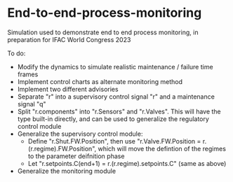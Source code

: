 # End-to-end-process-monitoring
Simulation used to demonstrate end to end process monitoring, in preparation for IFAC World Congress 2023

To do:
* Modify the dynamics to simulate realistic maintenance / failure time frames
* Implement control charts as alternate monitoring method
* Implement two different advisories
* Separate "r" into a supervisory control signal "r" and a maintenance signal "q"
* Split "r.components" into "r.Sensors" and "r.Valves". This will have the type built-in directly, and can be used to generalize the regulatory control module
* Generalize the supervisory control module:
  * Define "r.Shut.FW.Position", then use "r.Valve.FW.Position = r.(r.regime).FW.Position", which will move the defintion of the regimes to the parameter deifnition phase
  * Let "r.setpoints.C(end+1) = r.(r.regime).setpoints.C" (same as above)
* Generalize the monitoring module
